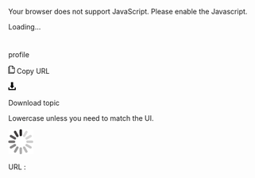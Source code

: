 Your browser does not support JavaScript. Please enable the Javascript.

Loading...

# 

profile

![Copy URL](profile_files/Copy.png)
Copy URL

![Download](profile_files/Download.png)

Download topic

Lowercase unless you need to match the UI.

![In progress](profile_files/activity-large.gif)

URL :
